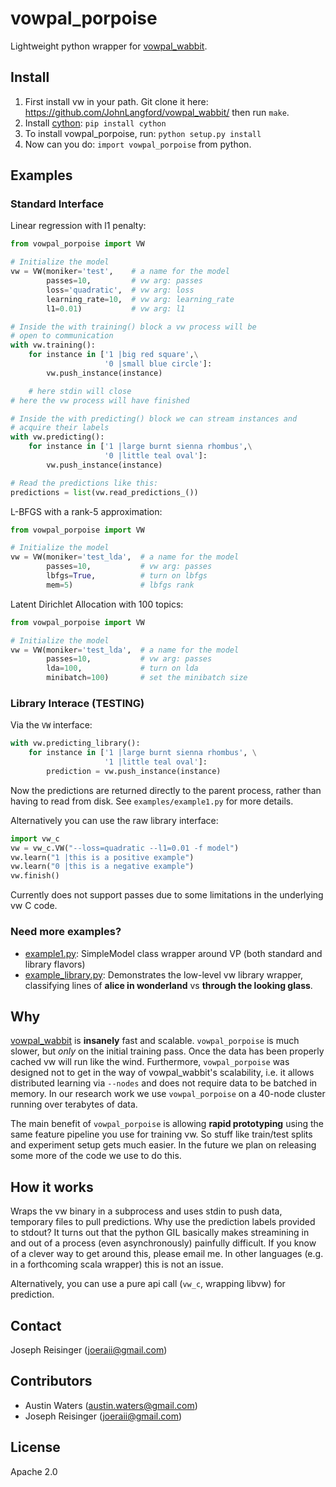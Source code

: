 # vowpal_porpoise

Lightweight python wrapper for [vowpal_wabbit](https://github.com/JohnLangford/vowpal_wabbit/).

## Install

1. First install vw in your path. Git clone it here: https://github.com/JohnLangford/vowpal_wabbit/ then run ```make```.
2. Install [cython](http://www.cython.org/): ```pip install cython```
3. To install vowpal_porpoise, run: ```python setup.py install```
4. Now can you do: ```import vowpal_porpoise``` from python.

## Examples

### Standard Interface

Linear regression with l1 penalty:
```python
from vowpal_porpoise import VW

# Initialize the model
vw = VW(moniker='test',    # a name for the model
        passes=10,         # vw arg: passes
        loss='quadratic',  # vw arg: loss
        learning_rate=10,  # vw arg: learning_rate
        l1=0.01)           # vw arg: l1

# Inside the with training() block a vw process will be 
# open to communication
with vw.training():
    for instance in ['1 |big red square',\
                     '0 |small blue circle']:
        vw.push_instance(instance)

    # here stdin will close
# here the vw process will have finished

# Inside the with predicting() block we can stream instances and 
# acquire their labels
with vw.predicting():
    for instance in ['1 |large burnt sienna rhombus',\
                     '0 |little teal oval']:
        vw.push_instance(instance)

# Read the predictions like this:
predictions = list(vw.read_predictions_())
```

L-BFGS with a rank-5 approximation:
```python
from vowpal_porpoise import VW

# Initialize the model
vw = VW(moniker='test_lda',  # a name for the model
        passes=10,           # vw arg: passes
        lbfgs=True,          # turn on lbfgs
        mem=5)               # lbfgs rank
```

Latent Dirichlet Allocation with 100 topics:
```python
from vowpal_porpoise import VW

# Initialize the model
vw = VW(moniker='test_lda',  # a name for the model
        passes=10,           # vw arg: passes
        lda=100,             # turn on lda
        minibatch=100)       # set the minibatch size
```



### Library Interace (TESTING)

Via the ```VW``` interface:
```python
with vw.predicting_library():
    for instance in ['1 |large burnt sienna rhombus', \
                     '1 |little teal oval']:
        prediction = vw.push_instance(instance)
```
Now the predictions are returned directly to the parent process, rather than having to read from disk.
See ```examples/example1.py``` for more details.

Alternatively you can use the raw library interface:
```python
import vw_c
vw = vw_c.VW("--loss=quadratic --l1=0.01 -f model")
vw.learn("1 |this is a positive example")
vw.learn("0 |this is a negative example")
vw.finish()
```
Currently does not support passes due to some limitations in the underlying vw C code.

### Need more examples?

* [example1.py](https://github.com/josephreisinger/vowpal_porpoise/blob/master/examples/example1.py): SimpleModel class wrapper around VP (both standard and library flavors)
* [example_library.py](https://github.com/josephreisinger/vowpal_porpoise/blob/master/examples/example_library.py): Demonstrates the low-level vw library wrapper, classifying lines of **alice in wonderland** vs **through the looking glass**.

## Why

[vowpal_wabbit](https://github.com/JohnLangford/vowpal_wabbit/) is **insanely**
fast and scalable. ```vowpal_porpoise``` is much slower, but _only_ on the
initial training pass. Once the data has been properly cached vw will run like
the wind. Furthermore, ```vowpal_porpoise``` was designed not to get in the way
of vowpal_wabbit's scalability, i.e. it allows distributed learning via
```--nodes``` and does not require data to be batched in memory. In our
research work we use ```vowpal_porpoise``` on a 40-node cluster running over
terabytes of data.

The main benefit of ```vowpal_porpoise``` is allowing **rapid prototyping**
using the same feature pipeline you use for training vw. So stuff like
train/test splits and experiment setup gets much easier. In the future we plan
on releasing some more of the code we use to do this.

## How it works

Wraps the vw binary in a subprocess and uses stdin to push data, temporary
files to pull predictions. Why use the prediction labels provided to stdout? It
turns out that the python GIL basically makes streamining in and out of a
process (even asynchronously) painfully difficult. If you know of a clever way
to get around this, please email me. In other languages (e.g. in a forthcoming
scala wrapper) this is not an issue.

Alternatively, you can use a pure api call (```vw_c```, wrapping libvw) for prediction.


## Contact

Joseph Reisinger (joeraii@gmail.com)

## Contributors

* Austin Waters (austin.waters@gmail.com)
* Joseph Reisinger (joeraii@gmail.com)

## License

Apache 2.0
